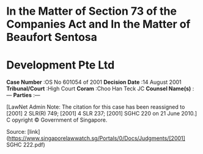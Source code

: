 # In the Matter of Section 73 of the Companies Act and In the Matter of Beaufort Sentosa 

# Development Pte Ltd 



**Case Number** :OS No 601054 of 2001 **Decision Date** :14 August 2001 **Tribunal/Court** :High Court **Coram** :Choo Han Teck JC **Counsel Name(s)** :— **Parties** :— 

[LawNet Admin Note: The citation for this case has been reassigned to [2001] 2 SLR(R) 749; [2001] 4 SLR 237; [2001] SGHC 220 on 21 June 2010.] C opyright © Government of Singapore. 


Source: [link](https://www.singaporelawwatch.sg/Portals/0/Docs/Judgments/[2001] SGHC 222.pdf)
